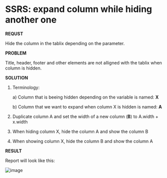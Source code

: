 # SSRS: expand column while hiding another one


**REQUST**

Hide the column in the tablix depending on the parameter.



**PROBLEM**

Title, header, footer and other elements are not alligned with the tablix when column is hidden.



**SOLUTION**

1. Terminology:

    a) Column that is beeing hidden depending on the variable is named: **X**

    b) Column that we want to expand when column X is hidden is named: **A**
2. Duplicate column A and set the width of a new column (**B**) to A.width + x.width
3. When hiding column X, hide the column A and show the column B
4. When showing column X, hide the column B and show the column A


**RESULT**

Report will look like this:

![image](https://user-images.githubusercontent.com/17928370/120065960-57fefc80-c074-11eb-8e9e-24ec49f2a1de.png)



